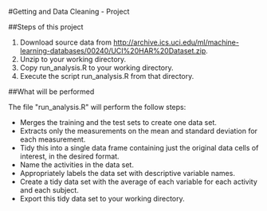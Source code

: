#Getting and Data Cleaning - Project

##Steps of this project

1. Download source data from http://archive.ics.uci.edu/ml/machine-learning-databases/00240/UCI%20HAR%20Dataset.zip.
2. Unzip to your working directory.
3. Copy run_analysis.R to your working directory.
4. Execute the script run_analysis.R from that directory.

##What will be performed

The file "run_analysis.R" will perform the follow steps:

- Merges the training and the test sets to create one data set.
- Extracts only the measurements on the mean and standard deviation for each measurement.
- Tidy this into a single data frame containing just the original data cells of interest, in the desired format.
- Name the activities in the data set.
- Appropriately labels the data set with descriptive variable names.
- Create a tidy data set with the average of each variable for each activity and each subject.
- Export this tidy data set to your working directory.

